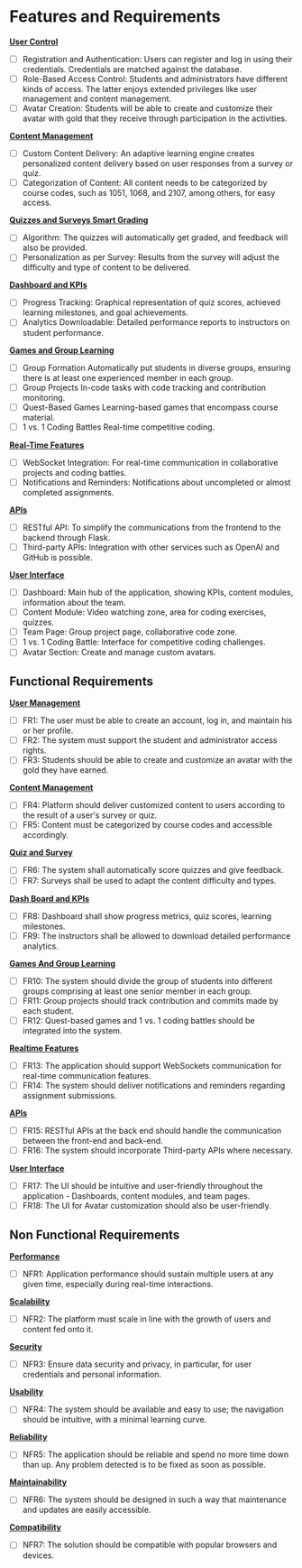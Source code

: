 # Features and Requirements

<ins>**User Control**</ins>
- [ ] Registration and Authentication: Users can register and log in using their credentials. Credentials are matched against the database.
- [ ] Role-Based Access Control: Students and administrators have different kinds of access. The latter enjoys extended privileges like user management and content management.
- [ ] Avatar Creation: Students will be able to create and customize their avatar with gold that they receive through participation in the activities.

<ins>**Content Management**</ins>
- [ ] Custom Content Delivery: An adaptive learning engine creates personalized content delivery based on user responses from a survey or quiz. 
- [ ] Categorization of Content: All content needs to be categorized by course codes, such as 1051, 1068, and 2107, among others, for easy access.

<ins>**Quizzes and Surveys Smart Grading**</ins>
- [ ] Algorithm: The quizzes will automatically get graded, and feedback will also be provided. 
- [ ] Personalization as per Survey: Results from the survey will adjust the difficulty and type of content to be delivered.  
                                  
<ins>**Dashboard and KPIs**</ins>
- [ ] Progress Tracking: Graphical representation of quiz scores, achieved learning milestones, and goal achievements.
- [ ] Analytics Downloadable: Detailed performance reports to instructors on student performance. 

<ins>**Games and Group Learning**</ins>
- [ ] Group Formation Automatically put students in diverse groups, ensuring there is at least one experienced member in each group. 
- [ ] Group Projects In-code tasks with code tracking and contribution monitoring. 
- [ ] Quest-Based Games Learning-based games that encompass course material. 
- [ ] 1 vs. 1 Coding Battles Real-time competitive coding. 

<ins>**Real-Time Features**</ins>
- [ ] WebSocket Integration: For real-time communication in collaborative projects and coding battles.
- [ ] Notifications and Reminders: Notifications about uncompleted or almost completed assignments. 

<ins>**APIs**</ins>
- [ ] RESTful API: To simplify the communications from the frontend to the backend through Flask. 
- [ ] Third-party APIs: Integration with other services such as OpenAI and GitHub is possible. 

<ins>**User Interface**</ins>
- [ ] Dashboard: Main hub of the application, showing KPIs, content modules, information about the team. 
- [ ] Content Module: Video watching zone, area for coding exercises, quizzes. 
- [ ] Team Page: Group project page, collaborative code zone.
- [ ] 1 vs. 1 Coding Battle: Interface for competitive coding challenges.
- [ ] Avatar Section: Create and manage custom avatars.

## Functional Requirements

<ins>**User Management**</ins>
- [ ] FR1: The user must be able to create an account, log in, and maintain his or her profile.
- [ ] FR2: The system must support the student and administrator access rights.
- [ ] FR3: Students should be able to create and customize an avatar with the gold they have earned.

<ins>**Content Management**</ins>
- [ ] FR4: Platform should deliver customized content to users according to the result of a user's survey or quiz.
- [ ] FR5: Content must be categorized by course codes and accessible accordingly.

<ins>**Quiz and Survey**</ins>
- [ ] FR6: The system shall automatically score quizzes and give feedback.
- [ ] FR7: Surveys shall be used to adapt the content difficulty and types.

<ins>**Dash Board and KPIs**</ins>
- [ ] FR8: Dashboard shall show progress metrics, quiz scores, learning milestones.
- [ ] FR9: The instructors shall be allowed to download detailed performance analytics.

<ins>**Games And Group Learning**</ins>
- [ ] FR10: The system should divide the group of students into different groups comprising at least one senior member in each group.
- [ ] FR11: Group projects should track contribution and commits made by each student.
- [ ] FR12: Quest-based games and 1 vs. 1 coding battles should be integrated into the system.

<ins>**Realtime Features**</ins>
- [ ] FR13: The application should support WebSockets communication for real-time communication features.
- [ ] FR14: The system should deliver notifications and reminders regarding assignment submissions.

<ins>**APIs**</ins>
- [ ] FR15: RESTful APIs at the back end should handle the communication between the front-end and back-end.
- [ ] FR16: The system should incorporate Third-party APIs where necessary.

<ins>**User Interface**</ins>
- [ ] FR17: The UI should be intuitive and user-friendly throughout the application - Dashboards, content modules, and team pages.
- [ ] FR18: The UI for Avatar customization should also be user-friendly.

## Non Functional Requirements

<ins>**Performance**</ins>
- [ ] NFR1: Application performance should sustain multiple users at any given time, especially during real-time interactions.

<ins>**Scalability**</ins>
- [ ] NFR2: The platform must scale in line with the growth of users and content fed onto it.

<ins>**Security**</ins>
- [ ] NFR3: Ensure data security and privacy, in particular, for user credentials and personal information.

<ins>**Usability**</ins>
- [ ] NFR4: The system should be available and easy to use; the navigation should be intuitive, with a minimal learning curve.

<ins>**Reliability**</ins>
- [ ] NFR5: The application should be reliable and spend no more time down than up. Any problem detected is to be fixed as soon as possible.

<ins>**Maintainability**</ins>
- [ ] NFR6: The system should be designed in such a way that maintenance and updates are easily accessible.

<ins>**Compatibility**</ins>
- [ ] NFR7: The solution should be compatible with popular browsers and devices.
